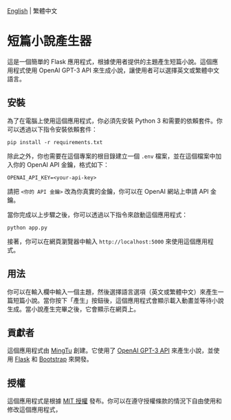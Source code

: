 [English](https://github.com/cycleapple/StoryGenerator/blob/main/README.md) | 繁體中文

# 短篇小說產生器

這是一個簡單的 Flask 應用程式，根據使用者提供的主題產生短篇小說。這個應用程式使用 OpenAI GPT-3 API 來生成小說，讓使用者可以選擇英文或繁體中文語言。

## 安裝

為了在電腦上使用這個應用程式，你必須先安裝 Python 3 和需要的依賴套件。你可以透過以下指令安裝依賴套件：

```
pip install -r requirements.txt
```


除此之外，你也需要在這個專案的根目錄建立一個 `.env` 檔案，並在這個檔案中加入你的 OpenAI API 金鑰，格式如下：


````
OPENAI_API_KEY=<your-api-key>
````


請把 `<你的 API 金鑰>` 改為你真實的金鑰，你可以在 OpenAI 網站上申請 API 金鑰。

當你完成以上步驟之後，你可以透過以下指令來啟動這個應用程式：


````
python app.py
````


接著，你可以在網頁瀏覽器中輸入 `http://localhost:5000` 來使用這個應用程式。

## 用法

你可以在輸入欄中輸入一個主題，然後選擇語言選項（英文或繁體中文）來產生一篇短篇小說。當你按下「產生」按鈕後，這個應用程式會顯示載入動畫並等待小說生成。當小說產生完畢之後，它會顯示在網頁上。

## 貢獻者

這個應用程式由 [MingTu](https://github.com/cycleapple) 創建。它使用了 [OpenAI GPT-3 API](https://openai.com/api/) 來產生小說，並使用 [Flask](https://flask.palletsprojects.com/en/2.1.x/) 和 [Bootstrap](https://getbootstrap.com/) 來開發。

## 授權

這個應用程式是根據 [MIT 授權](LICENSE) 發布。你可以在遵守授權條款的情況下自由使用和修改這個應用程式，
